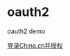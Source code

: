 # oauth2
oauth2 demo


[登录China.cn并授权](https://www.china.com/oauth2/authorize?response_type=code&client_id=demo&state=demo&redirect_uri=http://test.local&debug=show)
